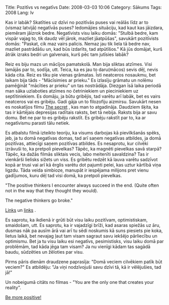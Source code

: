 Title: Pozitīvs vs negatīvs
Date: 2008-03-03 10:06
Category: Sākums
Tags: 2008
Lang: lv

Kas ir labāk? Skatīties uz dzīvi no pozitīvās puses vai reālās līdz ar to (vismaz latvijā) negatīvās puses? Iedomājies situāciju, kad kaut kas jāizdara, piemēram jāizrok bedre. Negatīvists visu laiku domās: "Stulbā bedre, kam vispār vajag to, tik daudz vēl jārok, mazliet jāatpūšas", savukārt pozitīvists domās: "Paskat, cik maz vairs palicis. Nemaz jau tik liela tā bedre nav, mazliet pastrādāšu un, kad būs izdarīts, tad atpūtīšos." Kā jūs domājat, kurš ātrāk izraks bedri un galvenais, kurš pēc tam jutīsies labāk?

Reiz es biju mazs un mācījos pamatskolā. Man bija sliktas atzīmes. Visi lamājās par to, sodīja, utt. Teica, ka es jau to daru(mācos) sevis dēļ, nevis kāda cita. Reiz es tiku pie vienas grāmatas. Īsti neatceros nosaukmu, bet laikam bija tāds - "Mācīsimies ar prieku." Es izlasīju grāmatu un nolēmu pamēģināt "mācīties ar prieku" un tas nostrādāja. Diezgan īsā laika periodā man sāka uzlaboties atzīmes no četriniekiem un pieciniekiem uz septītiniekiem. Es domāju, ja būtu gribējis, tad varētu arī labāk, bet es vairs neatceros vai es gribēju. Gadi gāja un to filozofiju aizmirsu. Savukārt nesen es noskatījos filmu [The secret][1] , kas man to atgadināja. Daudziem šķita, ka tas ir kārtējais depresijas radītais raksts, bet tā nebija. Raksts bija ar savu domu. Bet ne par to es gribēju rakstīt. Es gribēju rakstīt par to, ka ar negatīvismu parasti tālu netiek.

Es atbalstu filmā izteikto teoriju, ka visums darbojas kā pievilkšanās spēks, jeb, ja tu domā negatīvas domas, tad  arī saņem negatīvas atbildes, ja domā pozitīvas, attiecīgi saņem pozitīvas atbildes. Es nesaprotu, kur cilvēki izrāvuši to, ka pretpoli pievelkas? Tāpēc, ka magnēti pievelkas savā starpā? Tāpēc, ka dažās filmās sliktais vecis, labo meitenīti savaldzina? Tas ir vienkārši lielisks sižets un viss. Es gribētu redzēt kā lauva varētu sadzīvot kopā ar trusi vai arī kā ērglis varētu dot pajumti pelei, kas uztur kārtībā viņa ligzdu. Tāda veida simbioze, manupāt ir iespējama milijons pret vienu gadījumos, kuru dēļ tad visi domā, ka pretpoli pievelkas.

"The positive thinkers I encounter always succeed
in the end. (Quite often  not in the way that they
thought they would).

The negative thinkers  go broke."

[Links][2]   un [links][3] .

Es saprotu, ka ikdienā ir grūti būt visu laiku pozitīvam, optimistiskam, smaidošam, utt. Es saprotu, ka ir vajadzīgi brīži, kad asaras spiežās uz āru, dusmas nāk pa ausīm ārā  vai arī tu sēdi noskumis kā suns piesiets pie koka, lietus laikā, bet nevajag ļaut tam visam sagraut savu iekšējo pārliecību un optimismu. Bet ja tu visu laiku esi negatīvs, pesimistisks, visu laiku domā par problēmām, tad kāda jēga tam visam? Ja nu vienīgi kādam tas sagādā baudu, sūdzēties un žēloties par visu.

Pirms pāris dienām draudzene paprasīja: "Domā veciem cilvēkiem patīk būt veciem?" Es atbildēju: "Ja viņi nodzīvojuši savu dzīvi tā, kā ir vēlējušies, tad jā!"

Un nobeigumā citāts no filmas - "You are the only one that creates your reality".

[Be more positive!][4]

  [1]: http://nesaprot.net/2008/02/12/atkal-slikti/
  [2]: http://www.ecademy.com/node.php?id=61780
  [3]: http://www.successconsciousness.com/positive_attitude.htm
  [4]: http://www.google.lv/search?hl=lv&amp;q=Be+more+positive&amp;meta=
